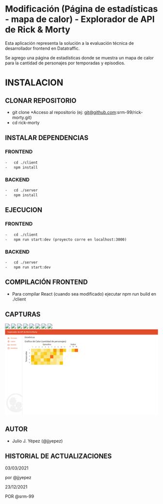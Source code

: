 # Modificación (Página de estadísticas - mapa de calor) - Explorador de API de Rick & Morty

Esta aplicación representa la solución a la evaluación técnica de desarrollador frontend en Datatraffic.

Se agrego una página de estadísticas donde se muestra un mapa de calor para la cantidad de personajes por temporadas y episodios.

# INSTALACION

## CLONAR REPOSITORIO

-   git clone \*Acceso al repositorio (ej: git@github.com:srm-99/rick-morty.git)
-   cd rick-morty

## INSTALAR DEPENDENCIAS

### FRONTEND

    -   cd ./client
    -   npm install

### BACKEND

    -   cd ./server
    -   npm install

## EJECUCION

### FRONTEND

    -   cd ./client
    -   npm run start:dev (proyecto corre en localhost:3000)

### BACKEND

    -   cd ./server
    -   npm run start:dev

## COMPILACIÓN FRONTEND

-   Para compilar React (cuando sea modificado) ejecutar
    npm run build en ./client

## CAPTURAS

![](./_README/1.png)
![](./_README/2.png)
![](./_README/3.png)
![](./_README/8.png)
![](./_README/4.png)
![](./_README/5.png)
![](./_README/6.png)
![](./_README/7.png)
![](./_README/9.png)

## AUTOR

-   Julio J. Yépez (@jjyepez)

## HISTORIAL DE ACTUALIZACIONES

03/03/2021

por @jjyepez

23/12/2021

POR @srm-99
